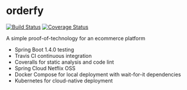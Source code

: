 # orderfy

[![Build Status](https://travis-ci.org/brunosimioni/orderfy.svg?branch=master)](https://travis-ci.org/brunosimioni/orderfy)
[![Coverage Status](https://coveralls.io/repos/github/brunosimioni/orderfy/badge.svg)](https://coveralls.io/github/brunosimioni/orderfy)

A simple proof-of-technology for an ecommerce platform

- Spring Boot 1.4.0 testing
- Travis CI continuous integration
- Coveralls for static analysis and code lint
- Spring Cloud Netflix OSS
- Docker Compose for local deployment with wait-for-it dependencies
- Kubernetes for cloud-native deployment